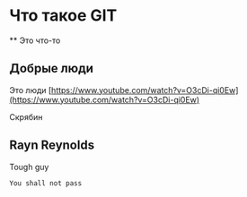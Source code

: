 # Что такое GIT

** Это что-то

## Добрые люди

Это люди [https://www.youtube.com/watch?v=O3cDi-qi0Ew](https://www.youtube.com/watch?v=O3cDi-qi0Ew)

Скрябин

## Rayn Reynolds

Tough guy

```shell
You shall not pass